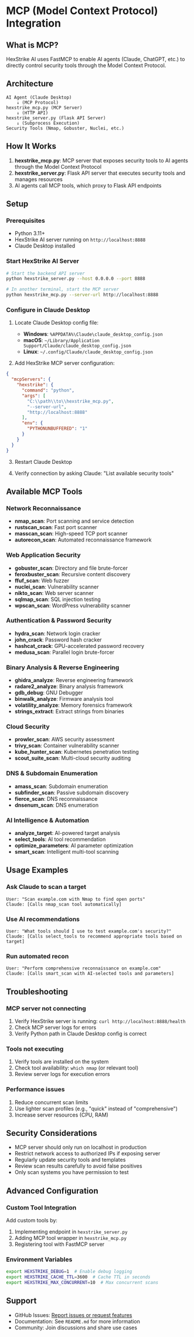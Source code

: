 # MCP (Model Context Protocol) Integration

## What is MCP?

HexStrike AI uses FastMCP to enable AI agents (Claude, ChatGPT, etc.) to directly control security tools through the Model Context Protocol.

## Architecture

```
AI Agent (Claude Desktop)
    ↓ (MCP Protocol)
hexstrike_mcp.py (MCP Server)
    ↓ (HTTP API)
hexstrike_server.py (Flask API Server)
    ↓ (Subprocess Execution)
Security Tools (Nmap, Gobuster, Nuclei, etc.)
```

## How It Works

1. **hexstrike_mcp.py**: MCP server that exposes security tools to AI agents through the Model Context Protocol
2. **hexstrike_server.py**: Flask API server that executes security tools and manages resources
3. AI agents call MCP tools, which proxy to Flask API endpoints

## Setup

### Prerequisites

- Python 3.11+
- HexStrike AI server running on `http://localhost:8888`
- Claude Desktop installed

### Start HexStrike AI Server

```bash
# Start the backend API server
python hexstrike_server.py --host 0.0.0.0 --port 8888

# In another terminal, start the MCP server
python hexstrike_mcp.py --server-url http://localhost:8888
```

### Configure in Claude Desktop

1. Locate Claude Desktop config file:
   - **Windows**: `%APPDATA%\Claude\claude_desktop_config.json`
   - **macOS**: `~/Library/Application Support/Claude/claude_desktop_config.json`
   - **Linux**: `~/.config/Claude/claude_desktop_config.json`

2. Add HexStrike MCP server configuration:

```json
{
  "mcpServers": {
    "hexstrike": {
      "command": "python",
      "args": [
        "C:\\path\\to\\hexstrike_mcp.py",
        "--server-url",
        "http://localhost:8888"
      ],
      "env": {
        "PYTHONUNBUFFERED": "1"
      }
    }
  }
}
```

3. Restart Claude Desktop

4. Verify connection by asking Claude: "List available security tools"

## Available MCP Tools

### Network Reconnaissance
- **nmap_scan**: Port scanning and service detection
- **rustscan_scan**: Fast port scanner
- **masscan_scan**: High-speed TCP port scanner
- **autorecon_scan**: Automated reconnaissance framework

### Web Application Security
- **gobuster_scan**: Directory and file brute-forcer
- **feroxbuster_scan**: Recursive content discovery
- **ffuf_scan**: Web fuzzer
- **nuclei_scan**: Vulnerability scanner
- **nikto_scan**: Web server scanner
- **sqlmap_scan**: SQL injection testing
- **wpscan_scan**: WordPress vulnerability scanner

### Authentication & Password Security
- **hydra_scan**: Network login cracker
- **john_crack**: Password hash cracker
- **hashcat_crack**: GPU-accelerated password recovery
- **medusa_scan**: Parallel login brute-forcer

### Binary Analysis & Reverse Engineering
- **ghidra_analyze**: Reverse engineering framework
- **radare2_analyze**: Binary analysis framework
- **gdb_debug**: GNU Debugger
- **binwalk_analyze**: Firmware analysis tool
- **volatility_analyze**: Memory forensics framework
- **strings_extract**: Extract strings from binaries

### Cloud Security
- **prowler_scan**: AWS security assessment
- **trivy_scan**: Container vulnerability scanner
- **kube_hunter_scan**: Kubernetes penetration testing
- **scout_suite_scan**: Multi-cloud security auditing

### DNS & Subdomain Enumeration
- **amass_scan**: Subdomain enumeration
- **subfinder_scan**: Passive subdomain discovery
- **fierce_scan**: DNS reconnaissance
- **dnsenum_scan**: DNS enumeration

### AI Intelligence & Automation
- **analyze_target**: AI-powered target analysis
- **select_tools**: AI tool recommendation
- **optimize_parameters**: AI parameter optimization
- **smart_scan**: Intelligent multi-tool scanning

## Usage Examples

### Ask Claude to scan a target

```
User: "Scan example.com with Nmap to find open ports"
Claude: [Calls nmap_scan tool automatically]
```

### Use AI recommendations

```
User: "What tools should I use to test example.com's security?"
Claude: [Calls select_tools to recommend appropriate tools based on target]
```

### Run automated recon

```
User: "Perform comprehensive reconnaissance on example.com"
Claude: [Calls smart_scan with AI-selected tools and parameters]
```

## Troubleshooting

### MCP server not connecting

1. Verify HexStrike server is running: `curl http://localhost:8888/health`
2. Check MCP server logs for errors
3. Verify Python path in Claude Desktop config is correct

### Tools not executing

1. Verify tools are installed on the system
2. Check tool availability: `which nmap` (or relevant tool)
3. Review server logs for execution errors

### Performance issues

1. Reduce concurrent scan limits
2. Use lighter scan profiles (e.g., "quick" instead of "comprehensive")
3. Increase server resources (CPU, RAM)

## Security Considerations

- MCP server should only run on localhost in production
- Restrict network access to authorized IPs if exposing server
- Regularly update security tools and templates
- Review scan results carefully to avoid false positives
- Only scan systems you have permission to test

## Advanced Configuration

### Custom Tool Integration

Add custom tools by:
1. Implementing endpoint in `hexstrike_server.py`
2. Adding MCP tool wrapper in `hexstrike_mcp.py`
3. Registering tool with FastMCP server

### Environment Variables

```bash
export HEXSTRIKE_DEBUG=1  # Enable debug logging
export HEXSTRIKE_CACHE_TTL=3600  # Cache TTL in seconds
export HEXSTRIKE_MAX_CONCURRENT=10  # Max concurrent scans
```

## Support

- GitHub Issues: [Report issues or request features](https://github.com/yourusername/hexstrike-ai/issues)
- Documentation: See `README.md` for more information
- Community: Join discussions and share use cases
